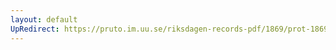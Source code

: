 ```yaml
---
layout: default
UpRedirect: https://pruto.im.uu.se/riksdagen-records-pdf/1869/prot-1869--fk--128/prot-1869--fk--128_002.pdf
---
```

